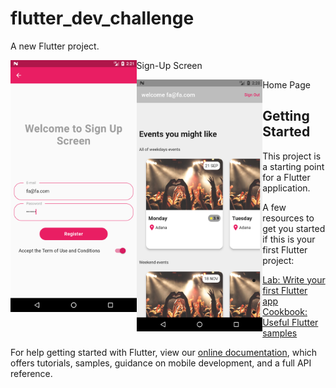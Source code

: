 # flutter_dev_challenge

A new Flutter project.
<p>
    <p> Sign-Up Screen
        <img align="left" src="https://github.com/furkan-A/Auth-App-with-Flutter/blob/main/assets/images/signup.png" alt="Sign Up" width="40%" />
    </p>
    <p> Home Page
        <img align="left" src="https://github.com/furkan-A/Auth-App-with-Flutter/blob/main/assets/images/homepage.png" alt="Home Page" width="40%" />
    </p>
</p>


## Getting Started

This project is a starting point for a Flutter application.

A few resources to get you started if this is your first Flutter project:

- [Lab: Write your first Flutter app](https://flutter.dev/docs/get-started/codelab)
- [Cookbook: Useful Flutter samples](https://flutter.dev/docs/cookbook)

For help getting started with Flutter, view our
[online documentation](https://flutter.dev/docs), which offers tutorials,
samples, guidance on mobile development, and a full API reference.
